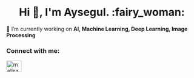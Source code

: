<h1 align="center">Hi 👋, I'm Aysegul. :fairy_woman: </h1>



:information_desk_person: I’m currently working on  **AI, Machine Learning, Deep Learning, Image Processing**

<h3 align="left">Connect with me:</h3>
<p align="left">
<a href="https://linkedin.com/in/aysegul-terzi" target="blank"><img align="center" src="https://raw.githubusercontent.com/rahuldkjain/github-profile-readme-generator/master/src/images/icons/Social/linked-in-alt.svg" alt="melisagulsan" height="30" width="40" /></a>
</p>


